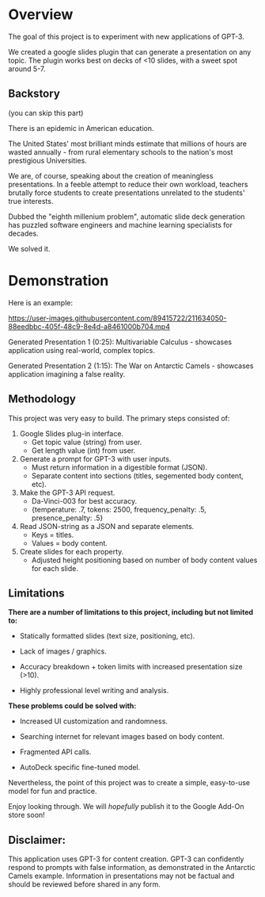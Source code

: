 # Overview

The goal of this project is to experiment with new applications of GPT-3. 

We created a google slides plugin that can generate a presentation on any topic. The plugin works best on decks of <10 slides, with a sweet spot around 5-7.

## Backstory
(you can skip this part)

There is an epidemic in American education.

The United States' most brilliant minds estimate that millions of hours are wasted annually - from rural elementary schools to the nation's most prestigious Universities.  

We are, of course, speaking about the creation of meaningless presentations.  In a feeble attempt to reduce their own workload, teachers brutally force students to create presentations unrelated to the students' true interests.  

Dubbed the "eighth millenium problem", automatic slide deck generation has puzzled software engineers and machine learning specialists for decades.

We solved it.

# Demonstration

Here is an example:

https://user-images.githubusercontent.com/89415722/211634050-88eedbbc-405f-48c9-8e4d-a8461000b704.mp4

Generated Presentation 1 (0:25): Multivariable Calculus - showcases application using real-world, complex topics.

Generated Presentation 2 (1:15): The War on Antarctic Camels - showcases application imagining a false reality.


## Methodology

This project was very easy to build.  The primary steps consisted of:

1. Google Slides plug-in interface.
   * Get topic value (string) from user.
   * Get length value (int) from user.
2. Generate a prompt for GPT-3 with user inputs.
   * Must return information in a digestible format (JSON).
   * Separate content into sections (titles, segemented body content, etc).
3. Make the GPT-3 API request.
   * Da-Vinci-003 for best accuracy.
   * {temperature: .7, tokens: 2500, frequency_penalty: .5, presence_penalty: .5}
4. Read JSON-string as a JSON and separate elements.
   * Keys = titles.
   * Values = body content.
5. Create slides for each property.
   * Adjusted height positioning based on number of body content values for each slide.

## Limitations

**There are a number of limitations to this project, including but not limited to:**

* Statically formatted slides (text size, positioning, etc).

* Lack of images / graphics.

* Accuracy breakdown + token limits with increased presentation size (>10).

* Highly professional level writing and analysis.

**These problems could be solved with:**

* Increased UI customization and randomness.

* Searching internet for relevant images based on body content.

* Fragmented API calls.

* AutoDeck specific fine-tuned model.

Nevertheless, the point of this project was to create a simple, easy-to-use model for fun and practice.  

Enjoy looking through.  We will *hopefully* publish it to the Google Add-On store soon!

## Disclaimer:
This application uses GPT-3 for content creation.  GPT-3 can confidently respond to prompts with false information, as demonstrated in the Antarctic Camels example.  Information in presentations may not be factual and should be reviewed before shared in any form.
